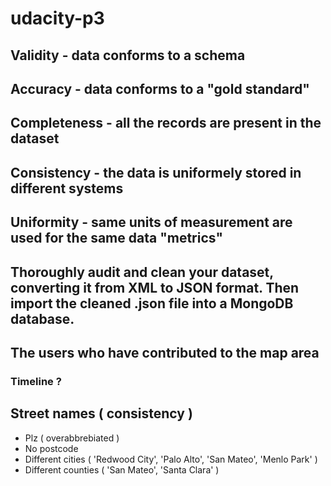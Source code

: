 # udacity-p3

## Validity - data conforms to a schema
## Accuracy - data conforms to a "gold standard"
## Completeness - all the records are present in the dataset
## Consistency - the data is uniformely stored in different systems
## Uniformity - same units of measurement are used for the same data "metrics"

## Thoroughly audit and clean your dataset, converting it from XML to JSON format. Then import the cleaned .json file into a MongoDB database.

## The users who have contributed to the map area
### Timeline ?
## Street names ( consistency )
 - Plz ( overabbrebiated )
 - No postcode
 - Different cities ( 'Redwood City', 'Palo Alto', 'San Mateo', 'Menlo Park' )
 - Different counties ( 'San Mateo', 'Santa Clara' )
